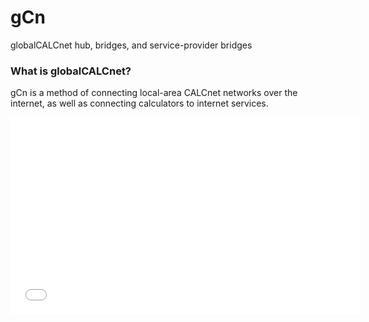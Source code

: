 gCn
===

globalCALCnet hub, bridges, and service-provider bridges

### What is globalCALCnet?

gCn is a method of connecting local-area CALCnet networks over the internet, as well as connecting calculators to internet services.

<iframe width="560" height="315" src="//www.youtube.com/embed/PfAL3FqnAY0" frameborder="0" allowfullscreen></iframe>
